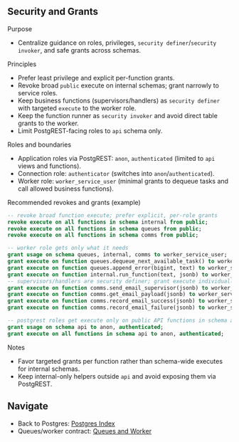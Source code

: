 ## Security and Grants

Purpose

- Centralize guidance on roles, privileges, `security definer`/`security invoker`, and safe grants across schemas.

Principles

- Prefer least privilege and explicit per-function grants.
- Revoke broad `public` execute on internal schemas; grant narrowly to service roles.
- Keep business functions (supervisors/handlers) as `security definer` with targeted `execute` to the worker role.
- Keep the function runner as `security invoker` and avoid direct table grants to the worker.
- Limit PostgREST-facing roles to `api` schema only.

Roles and boundaries

- Application roles via PostgREST: `anon`, `authenticated` (limited to `api` views and functions).
- Connection role: `authenticator` (switches into `anon`/`authenticated`).
- Worker role: `worker_service_user` (minimal grants to dequeue tasks and call allowed business functions).

Recommended revokes and grants (example)

```sql
-- revoke broad function execute; prefer explicit, per-role grants
revoke execute on all functions in schema internal from public;
revoke execute on all functions in schema queues from public;
revoke execute on all functions in schema comms from public;

-- worker role gets only what it needs
grant usage on schema queues, internal, comms to worker_service_user;
grant execute on function queues.dequeue_next_available_task() to worker_service_user;
grant execute on function queues.append_error(bigint, text) to worker_service_user;
grant execute on function internal.run_function(text, jsonb) to worker_service_user;
-- supervisors/handlers are security definer; grant execute individually:
grant execute on function comms.send_email_supervisor(jsonb) to worker_service_user;
grant execute on function comms.get_email_payload(jsonb) to worker_service_user;
grant execute on function comms.record_email_success(jsonb) to worker_service_user;
grant execute on function comms.record_email_failure(jsonb) to worker_service_user;

-- postgrest roles get execute only on public API functions in schema api
grant usage on schema api to anon, authenticated;
grant execute on all functions in schema api to anon, authenticated;
```

Notes

- Favor targeted grants per function rather than schema-wide executes for internal schemas.
- Keep internal-only helpers outside `api` and avoid exposing them via PostgREST.

## Navigate

- Back to Postgres: [Postgres Index](README.md)
- Queues/worker contract: [Queues and Worker](queues-and-worker.md)
